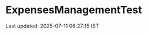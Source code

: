 # ExpensesManagementTest











































































Last updated: 2025-07-11 06:27:15 IST
